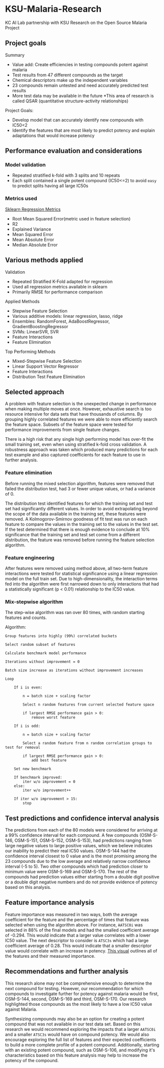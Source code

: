 # KSU-Malaria-Research
KC AI Lab partnership with KSU Research on the Open Source Malaria Project

## Project goals

Summary
* Value add: Create efficiencies in testing compounds potent against malaria
* Test results from 47 different compounds as the target
* Chemical descriptors make up the independent variables
* 23 compounds remain untested and need accurately predicted test results
* More test data may be available in the future
*This area of research is called QSAR (quantitative structure-activity relationships)

Project Goals: 
* Develop model that can accurately identify new compounds with IC50<2
* Identify the features that are most likely to predict potency and explain adaptations that would increase potency

## Performance evaluation and considerations

### Model validation
* Repeated stratified k-fold with 3 splits and 10 repeats
* Each split contained a single potent compound (IC50<=2) to avoid `easy` to predict splits having all large IC50s

### Metrics used
[Sklearn Regression Metrics](http://scikit-learn.org/stable/modules/model_evaluation.html#regression-metrics)
* Root Mean Squared Error(metric used in feature selection)
* R2
* Explained Variance
* Mean Squared Error
* Mean Absolute Error
* Median Absolute Error

## Various methods applied

Validation
* Repeated Stratified K-Fold adapted for regression
* Used all regression metrics available in sklearn
* Primarily RMSE for performance comparison

Applied Methods
* Stepwise Feature Selection
* Various additive models: linear regression, lasso, ridge
* Ensembles: RandomForest, AdaBoostRegressor, GradientBoostingRegressor
* SVMs: LinearSVR, SVR
* Feature Interactions
* Feature Elimination

Top Performing Methods
* Mixed-Stepwise Feature Selection
* Linear Support Vector Regressor
* Feature Interactions
* Distribution Test Feature Elimination

## Selected approach

A problem with feature selection is the unexpected change in performance when making 
multiple moves at once. However, exhaustive search is too resource intensive for data sets that 
have thousands of columns. By grouping highly correlated features we were able to more efficiently 
search the feature space. Subsets of the feature space were tested for performance improvements from single 
feature changes.

There is a high risk that any single high performing model has over-fit the small training set, even when using
stratified k-fold cross validation. A robustness approach was taken which produced many predictions for each test
example and also captured coefficients for each feature to use in further analysis.

### Feature elimination

Before running the mixed selection algorithm, features were removed that failed the distribution test, had 3 or 
fewer unique values, or had a variance of 0.

The distribution test identified features for which the training set and test set had significantly different 
values. In order to avoid extrapolating beyond the scope of the data available in the training set, these 
features were removed. A Kolmogorov-Smirnov goodness of fit test was run on each feature to compare the values 
in the training set to the values in the test set. If the test determined that there is enough evidence to 
conclude at 10% significance that the training set and test set come from a different distribution, the feature 
was removed before running the feature selection algorithm.

### Feature engineering

After features were removed using method above, all two-term feature interactions were tested for statistical 
significance using a linear regression model on the full train set. Due to high-dimensionality, the 
interaction terms fed into the algorithm were first narrowed down to only interactions that had a statistically 
significant (p < 0.01) relationship to the IC50 value.


### Mix-stepwise algorithm

The step-wise algorithm was ran over 80 times, with random starting features and counts.

Algorithm:

    Group features into highly (99%) correlated buckets
    
    Select random subset of features
    
    Calculate benchmark model performance
    
    Iterations without improvement = 0
    
    Batch size increase as iterations without improvement increases
    
    Loop
    
        If i is even:
    
            n = batch size + scaling factor
    
            Select n random features from current selected feature space
            
            if largest RMSE performance gain > 0:
                remove worst feature
        
        If i is odd:
        
            n = batch size + scaling factor
            
            Select a random feature from n random correlation groups to test for removal
            
            if largest RMSE performance gain > 0:
                add best feature
	    
	    Set new benchmark
	
	    If benchmark improved:
	        iter w/o improvement = 0
        else: 
            iter w/o improvement++
	
	    If iter w/o improvement > 15:
	        stop


## Test predictions and confidence interval analysis

The predictions from each of the 80 models were considered for arriving at a 99% confidence interval for each compound. 
A few compounds (OSM-S-146, OSM-S-151, OSM-S-152, OSM-S-153), had predictions ranging from large negative values to 
large positive values, which we believe indicates our inability to predict their real IC50 values. OSM-S-144 had the confidence 
interval closest to 0 value and is the most promising among the 23 compounds due to the low average and relatively narrow 
confidence interval (-5 to 5). Two other compounds which had prediction closer to minimum value were OSM-S-169 and OSM-S-170. 
The rest of the compounds had prediction values either starting from a double digit positive or a double digit negative numbers
and do not provide evidence of potency based on this analysis. 

## Feature importance analysis

Feature importance was measured in two ways, both the average coefficient for the feature and the percentage of times that
feature was selected when using the algorithm above. For instance, `AATSC0i` was selected in 88% of the final models
and had the smalled coefficient average of -0.294. This would indicate that a larger value correlates with a lower IC50 
value. The next descriptor to consider is `ATSC3s` which had a large coefficient average of 0.28.  This would indicate 
that a smaller descriptor value would correlate with an increase in potency. [This visual](https://kate-young.github.io/KSUMalaria_Visualizations/features.html) outlines all of the 
features and their measured importance.

## Recommendations and further analysis

This research alone may not be comprehensive enough to determine the next compound for testing. However, our recommendation
for which compounds to investigate further for potency against malaria would be first, OSM-S-144, second, OSM-S-169
and third, OSM-S-170. Our research highlighted those compounds as the most likely to have a low IC50 value against Malaria.

Synthesizing compounds may also be an option for creating a potent compound that was not available in our test data set. 
Based on this research we would recommend exploring the impacts that a larger `AATSC0i` and a smaller `ATSC3s` would 
have on compound potency. We would also encourage exploring the full list of features and their expected coefficients
to build a more complete profile of a potent compound. Additionally, starting with an existing potent compound, such as OSM-S-106,
and modifying it's characteristics based on this feature analysis may help to increase the potency of the compound.
